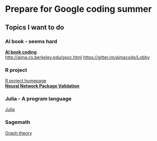 # Prepare for Google coding summer
## Topics I want to do
### AI book - seems hard
[**AI book coding**](https://summerofcode.withgoogle.com/organizations/5431334980288512/)<br>
http://aima.cs.berkeley.edu/gsoc.html
https://gitter.im/aimacode/Lobby
### R project
[R project homepage](https://summerofcode.withgoogle.com/organizations/4934391420157952/)<br>
[**Neural Network Package Validation**](https://github.com/rstats-gsoc/gsoc2019/wiki/Neural-Network-package-validation)
### Julia - A program language
[Julia](https://summerofcode.withgoogle.com/organizations/5131561161195520/)

### Sagemath
[Graph theory](https://wiki.sagemath.org/GSoC/2019)
